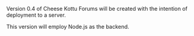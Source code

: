 Version 0.4 of Cheese Kottu Forums will be created with the intention of deployment to a server.

This version will employ Node.js as the backend.

